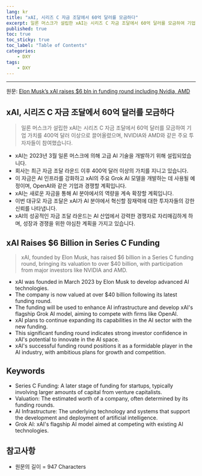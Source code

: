 ```yaml
---
lang: kr
title: "xAI, 시리즈 C 자금 조달에서 60억 달러를 모금하다"
excerpt: 일론 머스크가 설립한 xAI는 시리즈 C 자금 조달에서 60억 달러를 모금하여 기업 가치를 400억 달러 이상으로 끌어올렸으며, NVIDIA와 AMD와 같은 주요 투자자들이 참여했습니다.
published: true
toc: true
toc_sticky: true
toc_label: "Table of Contents"
categories:
    - DXY
tags:
    - DXY
---
```


---

  원문: [Elon Musk’s xAI raises $6 bln in funding round including Nvidia, AMD](https://www.investing.com/news/stock-market-news/elon-musks-xai-raises-6-bln-in-funding-round-including-nvidia-amd-3787848)

## xAI, 시리즈 C 자금 조달에서 60억 달러를 모금하다

> 일론 머스크가 설립한 xAI는 시리즈 C 자금 조달에서 60억 달러를 모금하여 기업 가치를 400억 달러 이상으로 끌어올렸으며, NVIDIA와 AMD와 같은 주요 투자자들이 참여했습니다.


- xAI는 2023년 3월 일론 머스크에 의해 고급 AI 기술을 개발하기 위해 설립되었습니다.
- 회사는 최근 자금 조달 라운드 이후 400억 달러 이상의 가치를 지니고 있습니다.
- 이 자금은 AI 인프라를 강화하고 xAI의 주요 Grok AI 모델을 개발하는 데 사용될 예정이며, OpenAI와 같은 기업과 경쟁할 계획입니다.
- xAI는 새로운 자금을 통해 AI 분야에서의 역량을 계속 확장할 계획입니다.
- 이번 대규모 자금 조달은 xAI가 AI 분야에서 혁신할 잠재력에 대한 투자자들의 강한 신뢰를 나타냅니다.
- xAI의 성공적인 자금 조달 라운드는 AI 산업에서 강력한 경쟁자로 자리매김하게 하며, 성장과 경쟁을 위한 야심찬 계획을 가지고 있습니다.

## xAI Raises $6 Billion in Series C Funding

> xAI, founded by Elon Musk, has raised $6 billion in a Series C funding round, bringing its valuation to over $40 billion, with participation from major investors like NVIDIA and AMD.


- xAI was founded in March 2023 by Elon Musk to develop advanced AI technologies.
- The company is now valued at over $40 billion following its latest funding round.
- The funding will be used to enhance AI infrastructure and develop xAI's flagship Grok AI model, aiming to compete with firms like OpenAI.
- xAI plans to continue expanding its capabilities in the AI sector with the new funding.
- This significant funding round indicates strong investor confidence in xAI's potential to innovate in the AI space.
- xAI's successful funding round positions it as a formidable player in the AI industry, with ambitious plans for growth and competition.

## Keywords

- Series C Funding: A later stage of funding for startups, typically involving larger amounts of capital from venture capitalists.
- Valuation: The estimated worth of a company, often determined by its funding rounds.
- AI Infrastructure: The underlying technology and systems that support the development and deployment of artificial intelligence.
- Grok AI: xAI's flagship AI model aimed at competing with existing AI technologies.

## 참고사항

- 원문의 길이 = 947 Characters

